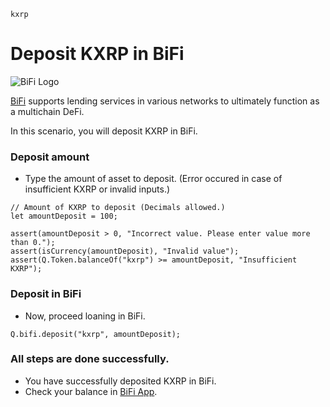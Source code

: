 ```meta-Currency
kxrp
```

# Deposit KXRP in BiFi

![BiFi Logo](https://s3.ap-northeast-2.amazonaws.com/thebifrost.io/home/bifi/bifi_logo.svg)

[BiFi](https://bifi.finance/) supports lending services in various networks to ultimately function as a multichain DeFi.

In this scenario, you will deposit KXRP in BiFi.

### Deposit amount

- Type the amount of asset to deposit. (Error occured in case of insufficient KXRP or invalid inputs.)

```input KXRP
// Amount of KXRP to deposit (Decimals allowed.)
let amountDeposit = 100;
```

```input-Verify
assert(amountDeposit > 0, "Incorrect value. Please enter value more than 0.");
assert(isCurrency(amountDeposit), "Invalid value");
assert(Q.Token.balanceOf("kxrp") >= amountDeposit, "Insufficient KXRP");
```

### Deposit in BiFi

- Now, proceed loaning in BiFi.

```taster
Q.bifi.deposit("kxrp", amountDeposit);
```

### All steps are done successfully.

- You have successfully deposited KXRP in BiFi.
- Check your balance in [BiFi App](https://app.bifi.finance/).
